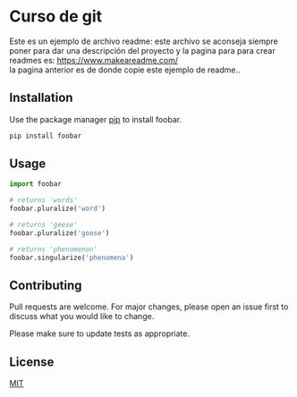 # Curso de git

Este es un ejemplo de archivo readme:
este archivo se aconseja siempre poner para dar una descripción del proyecto y la pagina para para crear readmes
es:  https://www.makeareadme.com/    
la pagina anterior es de donde copie este ejemplo de readme..


## Installation

Use the package manager [pip](https://pip.pypa.io/en/stable/) to install foobar.

```bash
pip install foobar
```

## Usage

```python
import foobar

# returns 'words'
foobar.pluralize('word')

# returns 'geese'
foobar.pluralize('goose')

# returns 'phenomenon'
foobar.singularize('phenomena')
```

## Contributing

Pull requests are welcome. For major changes, please open an issue first
to discuss what you would like to change.

Please make sure to update tests as appropriate.

## License

[MIT](https://choosealicense.com/licenses/mit/)
